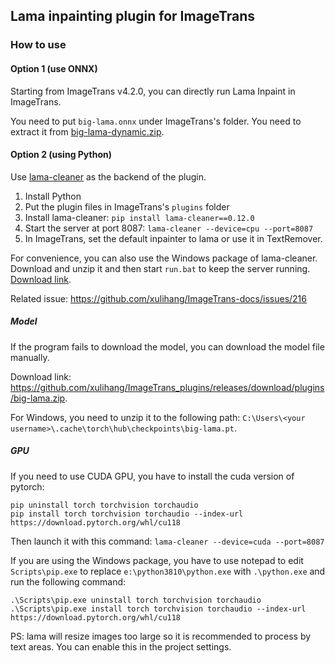 ## Lama inpainting plugin for ImageTrans

### How to use

#### Option 1 (use ONNX)

Starting from ImageTrans v4.2.0, you can directly run Lama Inpaint in ImageTrans.

You need to put `big-lama.onnx` under ImageTrans's folder. You need to extract it from [big-lama-dynamic.zip](https://github.com/xulihang/ImageTrans_plugins/releases/download/plugins/big-lama-dynamic.zip). 


#### Option 2 (using Python)

Use [lama-cleaner](https://github.com/Sanster/lama-cleaner) as the backend of the plugin.

1. Install Python
2. Put the plugin files in ImageTrans's `plugins` folder
3. Install lama-cleaner: `pip install lama-cleaner==0.12.0`
4. Start the server at port 8087: `lama-cleaner --device=cpu --port=8087`
5. In ImageTrans, set the default inpainter to lama or use it in TextRemover.

For convenience, you can also use the Windows package of lama-cleaner. Download and unzip it and then start `run.bat` to keep the server running. [Download link](https://github.com/xulihang/ImageTrans_plugins/releases/download/plugins/LamaInpaint.zip).

Related issue: https://github.com/xulihang/ImageTrans-docs/issues/216

##### Model

If the program fails to download the model, you can download the model file manually.

Download link: <https://github.com/xulihang/ImageTrans_plugins/releases/download/plugins/big-lama.zip>.

For Windows, you need to unzip it to the following path: `C:\Users\<your username>\.cache\torch\hub\checkpoints\big-lama.pt`.


##### GPU

If you need to use CUDA GPU, you have to install the cuda version of pytorch:

```
pip uninstall torch torchvision torchaudio
pip install torch torchvision torchaudio --index-url https://download.pytorch.org/whl/cu118
```

Then launch it with this command: `lama-cleaner --device=cuda --port=8087`

If you are using the Windows package, you have to use notepad to edit `Scripts\pip.exe` to replace `e:\python3810\python.exe` with `.\python.exe` and run the following command:

```
.\Scripts\pip.exe uninstall torch torchvision torchaudio
.\Scripts\pip.exe install torch torchvision torchaudio --index-url https://download.pytorch.org/whl/cu118
```

PS: lama will resize images too large so it is recommended to process by text areas. You can enable this in the project settings.






